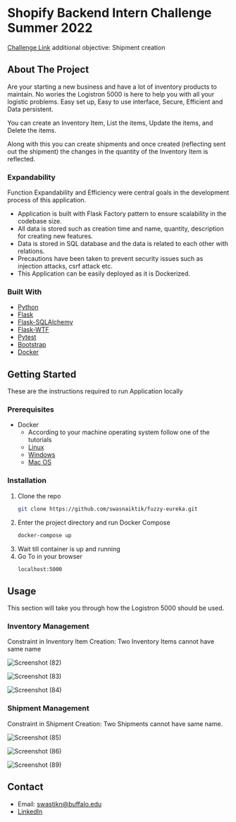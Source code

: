 # Shopify Backend Intern Challenge Summer 2022

[Challenge Link](https://docs.google.com/document/d/1z9LZ_kZBUbg-O2MhZVVSqTmvDko5IJWHtuFmIu_Xg1A/edit) additional objective: Shipment creation

<!-- ABOUT THE PROJECT -->
## About The Project

Are your starting a new business and have a lot of inventory products to maintain. No wories the Logistron 5000 is here to help you with all your logistic problems. Easy set up, Easy to use interface, Secure, Efficient and Data persistent.

You can create an Inventory Item, List the items, Update the items, and Delete the items. 

Along with this you can create shipments and once created (reflecting sent out the shipment) the changes in the quantity of the Inventory Item is reflected.

### Expandability

Function Expandability and Efficiency were central goals in the development process of this application.

* Application is built with Flask Factory pattern to ensure scalability in the codebase size.
* All data is stored such as creation time and name, quantity, description for creating new features.
* Data is stored in SQL database and the data is related to each other with relations.
* Precautions have been taken to prevent security issues such as injection attacks, csrf attack etc.
* This Application can be easily deployed as it is Dockerized.

### Built With

* [Python](https://www.python.org/)
* [Flask](https://flask.palletsprojects.com/en/2.0.x/)
* [Flask-SQLAlchemy](https://flask-sqlalchemy.palletsprojects.com/en/2.x/)
* [Flask-WTF](https://flask-wtf.readthedocs.io/en/1.0.x/)
* [Pytest](https://docs.pytest.org/en/6.2.x/)
* [Bootstrap](https://getbootstrap.com/)
* [Docker](https://www.docker.com/)

<!-- GETTING STARTED -->
## Getting Started

These are the instructions required to run Application locally
### Prerequisites
* Docker
  * According to your machine operating system follow one of the tutorials
  * [Linux](https://docs.docker.com/engine/install/ubuntu/)
  * [Windows](https://docs.docker.com/desktop/windows/insta)
  * [Mac OS](https://docs.docker.com/desktop/mac/install/)
  
### Installation

1. Clone the repo
   ```sh
   git clone https://github.com/swasnaiktik/fuzzy-eureka.git
   ```
2. Enter the project directory and run Docker Compose
   ```sh
   docker-compose up
   ```
3. Wait till container is up and running
4. Go To in your browser
   ```sh
   localhost:5000
   ```

<!-- USAGE EXAMPLES -->
## Usage

This section will take you through how the Logistron 5000 should be used.

### Inventory Management

Constraint in Inventory Item Creation: Two Inventory Items cannot have same name

![Screenshot (82)](https://user-images.githubusercontent.com/26603306/149097612-6a0ec24f-2744-4ff2-bffa-60626fc85094.png)

![Screenshot (83)](https://user-images.githubusercontent.com/26603306/149097628-88abf7d6-b725-4abe-8c2b-037627073537.png)

![Screenshot (84)](https://user-images.githubusercontent.com/26603306/149097665-4a2d912a-8016-4a68-99cb-184f55b492ad.png)

### Shipment Management

Constraint in Shipment Creation: Two Shipments cannot have same name.

![Screenshot (85)](https://user-images.githubusercontent.com/26603306/149097713-1415b316-7cff-4e0c-a2fd-ecf1829d3e21.png)

![Screenshot (86)](https://user-images.githubusercontent.com/26603306/149097738-39856020-d163-476b-959b-735e3ed67f18.png)

![Screenshot (89)](https://user-images.githubusercontent.com/26603306/149097755-3689c2d2-c8cf-4440-90e1-0799218e8dce.png)

## Contact

* Email: swastikn@buffalo.edu
* [LinkedIn](https://www.linkedin.com/in/swastikn/)
